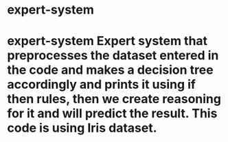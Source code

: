 # expert-system
# expert-system Expert system that preprocesses the dataset entered in the code and makes a decision tree accordingly and prints it using if then rules, then we create reasoning for it and will predict the result.  This code is using Iris dataset.

